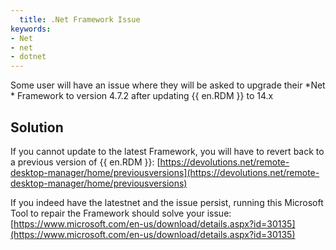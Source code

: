 ```yaml
---
  title: .Net Framework Issue
keywords:
- Net
- net
- dotnet
---
```

Some user will have an issue where they will be asked to upgrade their *Net * Framework to version 4.7.2 after updating {{ en.RDM }} to 14.x
## Solution
If you cannot update to the latest Framework, you will have to revert back to a previous version of {{ en.RDM }}: [https://devolutions.net/remote-desktop-manager/home/previousversions](https://devolutions.net/remote-desktop-manager/home/previousversions)  

If you indeed have the latestnet and the issue persist, running this Microsoft Tool to repair the Framework should solve your issue: [https://www.microsoft.com/en-us/download/details.aspx?id=30135](https://www.microsoft.com/en-us/download/details.aspx?id=30135)
